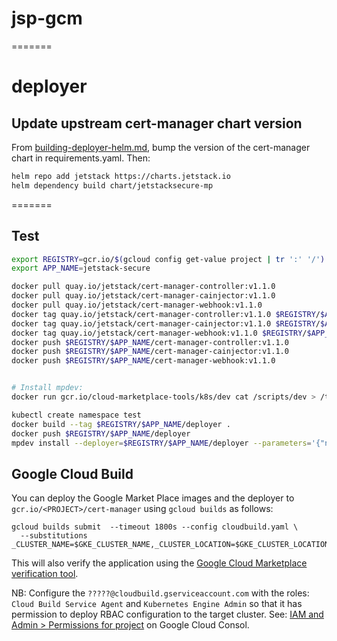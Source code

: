 
# jsp-gcm
=======

# deployer

## Update upstream cert-manager chart version

From
[building-deployer-helm.md](https://github.com/GoogleCloudPlatform/marketplace-k8s-app-tools/blob/master/docs/building-deployer-helm.md),
bump the version of the cert-manager chart in requirements.yaml. Then:

```sh
helm repo add jetstack https://charts.jetstack.io
helm dependency build chart/jetstacksecure-mp
```

=======
## Test

```sh
export REGISTRY=gcr.io/$(gcloud config get-value project | tr ':' '/')
export APP_NAME=jetstack-secure

docker pull quay.io/jetstack/cert-manager-controller:v1.1.0
docker pull quay.io/jetstack/cert-manager-cainjector:v1.1.0
docker pull quay.io/jetstack/cert-manager-webhook:v1.1.0
docker tag quay.io/jetstack/cert-manager-controller:v1.1.0 $REGISTRY/$APP_NAME/cert-manager-controller:v1.1.0
docker tag quay.io/jetstack/cert-manager-cainjector:v1.1.0 $REGISTRY/$APP_NAME/cert-manager-cainjector:v1.1.0
docker tag quay.io/jetstack/cert-manager-webhook:v1.1.0 $REGISTRY/$APP_NAME/cert-manager-webhook:v1.1.0
docker push $REGISTRY/$APP_NAME/cert-manager-controller:v1.1.0
docker push $REGISTRY/$APP_NAME/cert-manager-cainjector:v1.1.0
docker push $REGISTRY/$APP_NAME/cert-manager-webhook:v1.1.0


# Install mpdev:
docker run gcr.io/cloud-marketplace-tools/k8s/dev cat /scripts/dev > /tmp/mpdev && install /tmp/mpdev ~/bin

kubectl create namespace test
docker build --tag $REGISTRY/$APP_NAME/deployer .
docker push $REGISTRY/$APP_NAME/deployer
mpdev install --deployer=$REGISTRY/$APP_NAME/deployer --parameters='{"name": "test", "namespace": "test"}'
```

## Google Cloud Build

You can deploy the Google Market Place images and the deployer to `gcr.io/<PROJECT>/cert-manager` using `gcloud builds` as follows:

```
gcloud builds submit  --timeout 1800s --config cloudbuild.yaml \
  --substitutions _CLUSTER_NAME=$GKE_CLUSTER_NAME,_CLUSTER_LOCATION=$GKE_CLUSTER_LOCATION 
```

This will also verify the application using the [Google Cloud Marketplace verification tool](https://github.com/GoogleCloudPlatform/marketplace-k8s-app-tools/blob/c5899a928a2ac8d5022463c82823284a9e63b177/scripts/verify).

NB: Configure the `?????@cloudbuild.gserviceaccount.com` with the roles: `Cloud Build Service Agent` and `Kubernetes Engine Admin` so that it has permission to deploy RBAC configuration to the target cluster. 
See: [IAM and Admin > Permissions for project](https://console.cloud.google.com/iam-admin/iam) on Google Cloud Consol.
